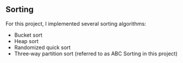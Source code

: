 ## Sorting
For this project, I implemented several sorting algorithms:
- Bucket sort
- Heap sort
- Randomized quick sort
- Three‑way partition sort (referred to as ABC Sorting in this project)

